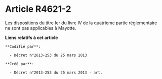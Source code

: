 # Article R4621-2

Les dispositions du titre Ier du livre IV de la quatrième partie réglementaire ne sont pas applicables à Mayotte.

**Liens relatifs à cet article**

	**Codifié par**:

	  - Décret n°2013-253 du 25 mars 2013

	**Créé par**:

	  - Décret n°2013-253 du 25 mars 2013 - art.
